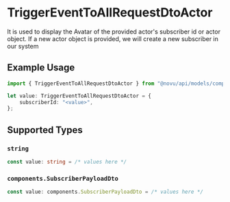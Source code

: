 # TriggerEventToAllRequestDtoActor

It is used to display the Avatar of the provided actor's subscriber id or actor object.
    If a new actor object is provided, we will create a new subscriber in our system
    

## Example Usage

```typescript
import { TriggerEventToAllRequestDtoActor } from "@novu/api/models/components";

let value: TriggerEventToAllRequestDtoActor = {
    subscriberId: "<value>",
};
```

## Supported Types

### `string`

```typescript
const value: string = /* values here */
```

### `components.SubscriberPayloadDto`

```typescript
const value: components.SubscriberPayloadDto = /* values here */
```

